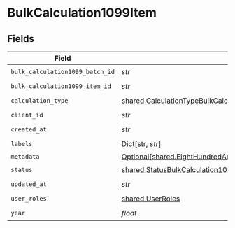 # BulkCalculation1099Item


## Fields

| Field                                                                                                                                                                                                                                                                          | Type                                                                                                                                                                                                                                                                           | Required                                                                                                                                                                                                                                                                       | Description                                                                                                                                                                                                                                                                    |
| ------------------------------------------------------------------------------------------------------------------------------------------------------------------------------------------------------------------------------------------------------------------------------ | ------------------------------------------------------------------------------------------------------------------------------------------------------------------------------------------------------------------------------------------------------------------------------ | ------------------------------------------------------------------------------------------------------------------------------------------------------------------------------------------------------------------------------------------------------------------------------ | ------------------------------------------------------------------------------------------------------------------------------------------------------------------------------------------------------------------------------------------------------------------------------ |
| `bulk_calculation1099_batch_id`                                                                                                                                                                                                                                                | *str*                                                                                                                                                                                                                                                                          | :heavy_check_mark:                                                                                                                                                                                                                                                             | N/A                                                                                                                                                                                                                                                                            |
| `bulk_calculation1099_item_id`                                                                                                                                                                                                                                                 | *str*                                                                                                                                                                                                                                                                          | :heavy_check_mark:                                                                                                                                                                                                                                                             | N/A                                                                                                                                                                                                                                                                            |
| `calculation_type`                                                                                                                                                                                                                                                             | [shared.CalculationTypeBulkCalculation1099Item](../../models/shared/calculationtypebulkcalculation1099item.md)                                                                                                                                                                 | :heavy_check_mark:                                                                                                                                                                                                                                                             | N/A                                                                                                                                                                                                                                                                            |
| `client_id`                                                                                                                                                                                                                                                                    | *str*                                                                                                                                                                                                                                                                          | :heavy_check_mark:                                                                                                                                                                                                                                                             | N/A                                                                                                                                                                                                                                                                            |
| `created_at`                                                                                                                                                                                                                                                                   | *str*                                                                                                                                                                                                                                                                          | :heavy_check_mark:                                                                                                                                                                                                                                                             | N/A                                                                                                                                                                                                                                                                            |
| `labels`                                                                                                                                                                                                                                                                       | Dict[str, *str*]                                                                                                                                                                                                                                                               | :heavy_check_mark:                                                                                                                                                                                                                                                             | N/A                                                                                                                                                                                                                                                                            |
| `metadata`                                                                                                                                                                                                                                                                     | [Optional[shared.EightHundredAndSixtyFiveThousandNineHundredAndSixtyNinebc2d9a3cb12c3263d4f941da6e1c7783024804b469db4a6eab9bc12f14]](../../models/shared/eighthundredandsixtyfivethousandninehundredandsixtyninebc2d9a3cb12c3263d4f941da6e1c7783024804b469db4a6eab9bc12f14.md) | :heavy_minus_sign:                                                                                                                                                                                                                                                             | N/A                                                                                                                                                                                                                                                                            |
| `status`                                                                                                                                                                                                                                                                       | [shared.StatusBulkCalculation1099Item](../../models/shared/statusbulkcalculation1099item.md)                                                                                                                                                                                   | :heavy_check_mark:                                                                                                                                                                                                                                                             | N/A                                                                                                                                                                                                                                                                            |
| `updated_at`                                                                                                                                                                                                                                                                   | *str*                                                                                                                                                                                                                                                                          | :heavy_check_mark:                                                                                                                                                                                                                                                             | N/A                                                                                                                                                                                                                                                                            |
| `user_roles`                                                                                                                                                                                                                                                                   | [shared.UserRoles](../../models/shared/userroles.md)                                                                                                                                                                                                                           | :heavy_check_mark:                                                                                                                                                                                                                                                             | N/A                                                                                                                                                                                                                                                                            |
| `year`                                                                                                                                                                                                                                                                         | *float*                                                                                                                                                                                                                                                                        | :heavy_check_mark:                                                                                                                                                                                                                                                             | N/A                                                                                                                                                                                                                                                                            |